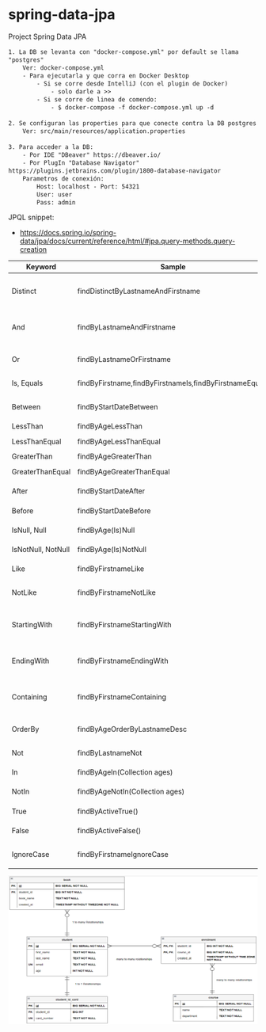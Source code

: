 # spring-data-jpa
Project Spring Data JPA

````
1. La DB se levanta con "docker-compose.yml" por default se llama "postgres"
    Ver: docker-compose.yml
    - Para ejecutarla y que corra en Docker Desktop 
        - Si se corre desde IntelliJ (con el plugin de Docker) 
            - solo darle a >>
        - Si se corre de linea de comendo: 
            - $ docker-compose -f docker-compose.yml up -d

2. Se configuran las properties para que conecte contra la DB postgres
    Ver: src/main/resources/application.properties

3. Para acceder a la DB: 
    - Por IDE "DBeaver" https://dbeaver.io/
    - Por PlugIn "Database Navigator" https://plugins.jetbrains.com/plugin/1800-database-navigator
    Parametros de conexión:    
        Host: localhost - Port: 54321
        User: user
        Pass: admin
````       

JPQL snippet: 
- https://docs.spring.io/spring-data/jpa/docs/current/reference/html/#jpa.query-methods.query-creation

| Keyword            	| Sample                                                  	| JPQL snippet                                                   	|
|--------------------	|---------------------------------------------------------	|----------------------------------------------------------------	|
| Distinct           	| findDistinctByLastnameAndFirstname                      	| select distinct … where x.lastname = ?1 and x.firstname = ?2   	|
| And                	| findByLastnameAndFirstname                              	| … where x.lastname = ?1 and x.firstname = ?2                   	|
| Or                 	| findByLastnameOrFirstname                               	| … where x.lastname = ?1 or x.firstname = ?2                    	|
| Is, Equals         	| findByFirstname,findByFirstnameIs,findByFirstnameEquals 	| … where x.firstname = ?1                                       	|
| Between            	| findByStartDateBetween                                  	| … where x.startDate between ?1 and ?2                          	|
| LessThan           	| findByAgeLessThan                                       	| … where x.age < ?1                                             	|
| LessThanEqual      	| findByAgeLessThanEqual                                  	| … where x.age <= ?1                                            	|
| GreaterThan        	| findByAgeGreaterThan                                    	| … where x.age > ?1                                             	|
| GreaterThanEqual   	| findByAgeGreaterThanEqual                               	| … where x.age >= ?1                                            	|
| After              	| findByStartDateAfter                                    	| … where x.startDate > ?1                                       	|
| Before             	| findByStartDateBefore                                   	| … where x.startDate < ?1                                       	|
| IsNull, Null       	| findByAge(Is)Null                                       	| … where x.age is null                                          	|
| IsNotNull, NotNull 	| findByAge(Is)NotNull                                    	| … where x.age not null                                         	|
| Like               	| findByFirstnameLike                                     	| … where x.firstname like ?1                                    	|
| NotLike            	| findByFirstnameNotLike                                  	| … where x.firstname not like ?1                                	|
| StartingWith       	| findByFirstnameStartingWith                             	| … where x.firstname like ?1 (parameter bound with appended %)  	|
| EndingWith         	| findByFirstnameEndingWith                               	| … where x.firstname like ?1 (parameter bound with prepended %) 	|
| Containing         	| findByFirstnameContaining                               	| … where x.firstname like ?1 (parameter bound wrapped in %)     	|
| OrderBy            	| findByAgeOrderByLastnameDesc                            	| … where x.age = ?1 order by x.lastname desc                    	|
| Not                	| findByLastnameNot                                       	| … where x.lastname <> ?1                                       	|
| In                 	| findByAgeIn(Collection<Age> ages)                       	| … where x.age in ?1                                            	|
| NotIn              	| findByAgeNotIn(Collection<Age> ages)                    	| … where x.age not in ?1                                        	|
| True               	| findByActiveTrue()                                      	| … where x.active = true                                        	|
| False              	| findByActiveFalse()                                     	| … where x.active = false                                       	|
| IgnoreCase         	| findByFirstnameIgnoreCase                               	| … where UPPER(x.firstname) = UPPER(?1)                         	|



<img src="https://github.com/canitanoa/spring-data-jpa/blob/master/DER.png"  width="600" height="300">